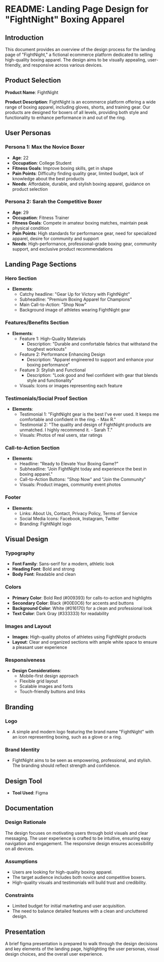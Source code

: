 # README: Landing Page Design for "FightNight" Boxing Apparel

## Introduction

This document provides an overview of the design process for the landing page of "FightNight," a fictional ecommerce platform dedicated to selling high-quality boxing apparel. The design aims to be visually appealing, user-friendly, and responsive across various devices.

## Product Selection

**Product Name**: FightNight

**Product Description**: FightNight is an ecommerce platform offering a wide range of boxing apparel, including gloves, shorts, and training gear. Our products are designed for boxers of all levels, providing both style and functionality to enhance performance in and out of the ring.

## User Personas

### Persona 1: Max the Novice Boxer
- **Age**: 22
- **Occupation**: College Student
- **Fitness Goals**: Improve boxing skills, get in shape
- **Pain Points**: Difficulty finding quality gear, limited budget, lack of knowledge about the best products
- **Needs**: Affordable, durable, and stylish boxing apparel, guidance on product selection

### Persona 2: Sarah the Competitive Boxer
- **Age**: 29
- **Occupation**: Fitness Trainer
- **Fitness Goals**: Compete in amateur boxing matches, maintain peak physical condition
- **Pain Points**: High standards for performance gear, need for specialized apparel, desire for community and support
- **Needs**: High-performance, professional-grade boxing gear, community support, and exclusive product recommendations

## Landing Page Sections

### Hero Section
- **Elements**: 
  - Catchy headline: "Gear Up for Victory with FightNight"
  - Subheadline: "Premium Boxing Apparel for Champions"
  - Main Call-to-Action: "Shop Now"
  - Background image of athletes wearing FightNight gear

### Features/Benefits Section
- **Elements**: 
  - Feature 1: High-Quality Materials
    - Description: "Durable and comfortable fabrics that withstand the toughest workouts"
  - Feature 2: Performance Enhancing Design
    - Description: "Apparel engineered to support and enhance your boxing performance"
  - Feature 3: Stylish and Functional
    - Description: "Look good and feel confident with gear that blends style and functionality"
  - Visuals: Icons or images representing each feature

### Testimonials/Social Proof Section
- **Elements**: 
  - Testimonial 1: "FightNight gear is the best I've ever used. It keeps me comfortable and confident in the ring. - Max R."
  - Testimonial 2: "The quality and design of FightNight products are unmatched. I highly recommend it. - Sarah T."
  - Visuals: Photos of real users, star ratings

### Call-to-Action Section
- **Elements**: 
  - Headline: "Ready to Elevate Your Boxing Game?"
  - Subheadline: "Join FightNight today and experience the best in boxing apparel."
  - Call-to-Action Buttons: "Shop Now" and "Join the Community"
  - Visuals: Product images, community event photos

### Footer
- **Elements**: 
  - Links: About Us, Contact, Privacy Policy, Terms of Service
  - Social Media Icons: Facebook, Instagram, Twitter
  - Branding: FightNight logo

## Visual Design

### Typography
- **Font Family**: Sans-serif for a modern, athletic look
- **Heading Font**: Bold and strong
- **Body Font**: Readable and clean

### Colors
- **Primary Color**: Bold Red (#009393) for calls-to-action and highlights
- **Secondary Color**: Black (#00E0C6) for accents and buttons
- **Background Color**: White (#016170) for a clean and professional look
- **Text Color**: Dark Gray (#333333) for readability

### Images and Layout
- **Images**: High-quality photos of athletes using FightNight products
- **Layout**: Clear and organized sections with ample white space to ensure a pleasant user experience

### Responsiveness
- **Design Considerations**: 
  - Mobile-first design approach
  - Flexible grid layout
  - Scalable images and fonts
  - Touch-friendly buttons and links

## Branding

### Logo
- A simple and modern logo featuring the brand name "FightNight" with an icon representing boxing, such as a glove or a ring.

### Brand Identity
- FightNight aims to be seen as empowering, professional, and stylish. The branding should reflect strength and confidence.

## Design Tool

- **Tool Used**: Figma

## Documentation

### Design Rationale
The design focuses on motivating users through bold visuals and clear messaging. The user experience is crafted to be intuitive, ensuring easy navigation and engagement. The responsive design ensures accessibility on all devices.

### Assumptions
- Users are looking for high-quality boxing apparel.
- The target audience includes both novice and competitive boxers.
- High-quality visuals and testimonials will build trust and credibility.

### Constraints
- Limited budget for initial marketing and user acquisition.
- The need to balance detailed features with a clean and uncluttered design.

## Presentation

A brief figma presentation is prepared to walk through the design decisions and key elements of the landing page, highlighting the user personas, visual design choices, and the overall user experience.